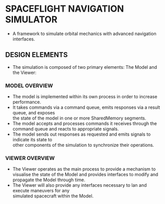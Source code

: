 
# SPACEFLIGHT NAVIGATION SIMULATOR
- A framework to simulate orbital mechanics with advanced navigation interfaces.

## DESIGN ELEMENTS
- The simulation is composed of two primary elements: The Model and the Viewer:

### MODEL OVERVIEW
- The model is implemented within its own process in order to increase performance.
- It takes commands via a command queue, emits responses via a result queue, and exposes   
  the state of the model in one or more SharedMemory segments.
- The model accepts and processes commands it receives through the command queue and
  reacts to appropriate signals.
- The model sends out responses as requested and emits signals to indicate its state to   
  other components of the simulation to synchronize their operations.

### VIEWER OVERVIEW
- The Viewer operates as the main process to provide a mechanism to visualise the state of
  the Model and provides interfaces to modify and propagate the Model through time.
- The Viewer will also provide any interfaces necessary to lan and execute maneuvers for any   
  simulated spacecraft within the Model.